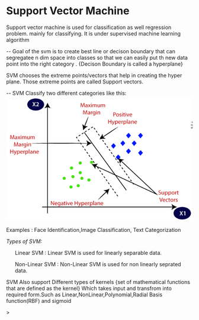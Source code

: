 # Support Vector Machine 

<p> Support vector machine is used for classification as well regression problem. mainly for classifying. It is under supervised machine learning algorithm </p>

--  Goal of the svm is to create best line or decison boundary that can segregatee n dim space into classes so that we can easily put th new data point into the right category .
{Decison Boundary is called a hyperplane}

<p>SVM chooses the extreme points/vectors that help in creating the hyper plane. Those extreme points are called Support vectors.</p>

-- SVM Classify two different categories like this: 
<img src="img.png">

<span>Examples : Face Identification,Image Classification, Text Categorization</span>



<em> Types of SVM:</em>
<ol>Linear SVM : Linear SVM is used for linearly separable data.</ol>
<ol>Non-Linear SVM : Non-Linear SVM is used for non linearly seprated data.</ol>

<p>SVM Also support Different types of kernels {set of mathematical functions that are defined as the kernel} Which takes input and transfrom into required form.Such as Linear,NonLinear,Polynomial,Radial Basis function(RBF) and sigmoid</p>>